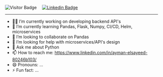 <!-- **AymanElsayeed/AymanElsayeed** is a ✨ _special_ ✨ repository because its `README.md` (this file) appears on your GitHub profile. -->

<!-- Here are some ideas to get you started: -->
![Visitor Badge](https://visitor-badge.laobi.icu/badge?page_id=${your.username}.${your.repo.id})&emsp;
[![Linkedin Badge](https://img.shields.io/badge/-Ayman_Elsayeed-blue?style=flat&logo=Linkedin&logoColor=white&link=https://www.linkedin.com/in/ayman-elsayeed-80246b103/)](https://www.linkedin.com/in/ayman-elsayeed-80246b103/)&emsp;

---

- 👨‍💻 I’m currently working on developing backend API's
- 🌱 I’m currently learning Pandas, Flask, Numpy, CI/CD, Helm, microservices
- 👯 I’m looking to collaborate on Pandas
- 🤔 I’m looking for help with microservices/API's design
- 💬 Ask me about Python
- 📫 How to reach me: https://www.linkedin.com/in/ayman-elsayeed-80246b103/
- 😄 Pronouns: ...
- ⚡ Fun fact: ...